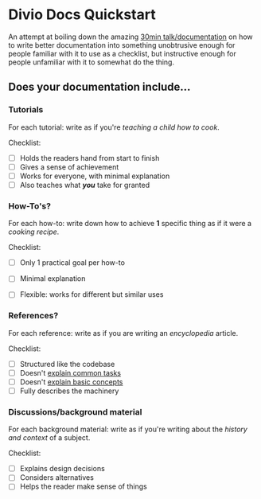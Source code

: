 # Divio Docs Quickstart
An attempt at boiling down the amazing [30min talk/documentation](https://documentation.divio.com/) on how to write better documentation into something unobtrusive enough for people familiar with it to use as a checklist, but instructive enough for people unfamiliar with it to somewhat do the thing.

## Does your documentation include...

### Tutorials
For each tutorial: write as if you're *teaching a child how to cook*.

Checklist:

- [ ] Holds the readers hand from start to finish
- [ ] Gives a sense of achievement
- [ ] Works for everyone, with minimal explanation
- [ ] Also teaches what ***you*** take for granted

### How-To's?
For each how-to: write down how to achieve **1** specific thing as if it were a *cooking recipe*.

Checklist:

- [ ] Only 1 practical goal per how-to
- [ ] Minimal explanation
- [ ] Flexible: works for different but similar uses 


### References?
For each reference: write as if you are writing an *encyclopedia* article.

Checklist:

- [ ] Structured like the codebase
- [ ] Doesn't [explain common tasks](#how-tos)
- [ ] Doesn't [explain basic concepts](#tutorials)
- [ ] Fully describes the machinery

### Discussions/background material
For each background material: write as if you're writing about the *history and context* of a subject.

Checklist:

- [ ] Explains design decisions
- [ ] Considers alternatives
- [ ] Helps the reader make sense of things
